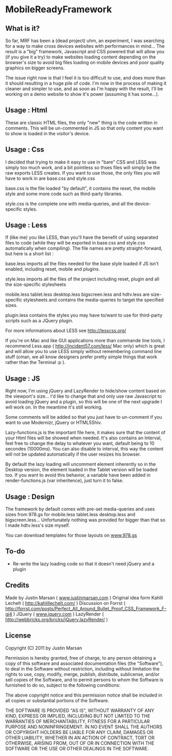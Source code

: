 MobileReadyFramework
====================

What is it?
-----------

So far, MRF has been a (dead project) uhm, an experiment, I was searching for a way to make cross devices websites with performances in mind... The result is a "big" framework, Javascript and CSS powered that will allow you (if you give it a try) to make websites loading content depending on the browser's size to avoid big files loading on mobile devices and poor quality graphics on bigger screens.

The issue right now is that I feel it is too difficult to use, and does more than it should resulting in a huge pile of code. I'm now in the process of making it cleaner and simpler to use, and as soon as I'm happy with the result, I'll be working on a demo website to show it's power (assuming it has some...).


Usage : Html
------------

These are classic HTML files, the only "new" thing is the code written in comments. This will be un-commented in JS so that only content you want to show is loaded in the visitor's device.


Usage : Css
-----------

I decided that trying to make it easy to use in "bare" CSS and LESS was simply too much work, and a bit pointless so thses files will simply be the raw exports LESS creates. If you want to use those, the only files you will have to work in are base.css and style.css

base.css is the file loaded "by default", it contains the reset, the mobile style and some more code such as third-party libraries.

style.css is the complete one with media-queries, and all the device-specific styles.


Usage : Less
------------

If (like me) you like LESS, than you'll have the benefit of using separated files to code (while they will be exported in base.css and style.css automatically when compiling). The file names are pretty straight-forward, but here is a short list :

base.less imports all the files needed for the base style loaded if JS isn't enabled, including reset, mobile and plugins.

style.less imports all the files of the project including reset, plugin and all the size-specific stylesheets

mobile.less tablet.less desktop.less bigscreen.less and hdtv.less are size-specific stylesheets and contains the media-queries to target the specified sizes.

plugin.less contains the styles you may have to/want to use for third-party scripts such as a JQuery plugin.

For more informations about LESS see http://lesscss.org/

If you're on Mac and like GUI applications more than commande line tools, I recommend Less.app ( http://incident57.com/less/ Mac only) which is great and will allow you to use LESS simply without remembering command line stuff (cman, we all know designers prefer pretty simple things that work rather than the Terminal :p ).



Usage : JS
----------

Right now, I'm using jQuery and LazyRender to hide/show content based on the viewport's size... I'd like to change that and only use raw Javascript to avoid loading jQuery and a plugin, so this will be one of the next upgrade I will work on. In the meantime it's still working.

Some comments will be added so that you just have to un-comment if you want to use Modernizr, jQuery or HTML5Shiv.

Lazy-functions.js is the important file here, it makes sure that the content of your Html files will be showed when needed. It's also contains an Interval, feel free to change the delay to whatever you want, default being to 10 secondes (10000ms). You can also disable to interval, this way the content will not be updated automatically if the user resizes his browser.


By default the lazy loading will uncomment element inherently so in the Desktop version, the element loaded in the Tablet version will be loaded too. If you want to avoid this behavior, a variable have been added in render-functions.js (var inheritence), just turn it to false.



Usage : Design
--------------

The framework by default comes with pre-set media-queries and uses sizes from 978.gs for mobile.less tablet.less desktop.less and bigscreen.less... Unfortunately nothing was provided for bigger than that so I made hdtv.less's size myself.

You can download templates for those layouts on www.978.gs


To-do
-----

* Re-write the lazy loading code so that it doesn't need jQuery and a plugin

Credits
-------

Made by Justin Marsan ( www.justinmarsan.com )
Original idea form Kahlil Lechelt ( http://kahlillechelt.com/ )
Discussion on Forrst ( http://forrst.com/posts/Perfect_All_Around_Bullet_Proof_CSS_Framework_F-gj4 )
JQuery ( www.jquery.com )
LazyRender ( http://webbricks.org/bricks/jQuery.lazyRender/ )


License
-------

Copyright (C) 2011 by Justin Marsan

Permission is hereby granted, free of charge, to any person obtaining a copy
of this software and associated documentation files (the "Software"), to deal
in the Software without restriction, including without limitation the rights
to use, copy, modify, merge, publish, distribute, sublicense, and/or sell
copies of the Software, and to permit persons to whom the Software is
furnished to do so, subject to the following conditions:

The above copyright notice and this permission notice shall be included in
all copies or substantial portions of the Software.

THE SOFTWARE IS PROVIDED "AS IS", WITHOUT WARRANTY OF ANY KIND, EXPRESS OR
IMPLIED, INCLUDING BUT NOT LIMITED TO THE WARRANTIES OF MERCHANTABILITY,
FITNESS FOR A PARTICULAR PURPOSE AND NONINFRINGEMENT. IN NO EVENT SHALL THE
AUTHORS OR COPYRIGHT HOLDERS BE LIABLE FOR ANY CLAIM, DAMAGES OR OTHER
LIABILITY, WHETHER IN AN ACTION OF CONTRACT, TORT OR OTHERWISE, ARISING FROM,
OUT OF OR IN CONNECTION WITH THE SOFTWARE OR THE USE OR OTHER DEALINGS IN
THE SOFTWARE.